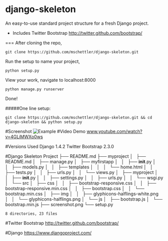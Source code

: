 django-skeleton
===============

An easy-to-use standard project structure for a fresh Django project.

* Includes Twitter Bootstrap http://twitter.github.com/bootstrap/

===
After cloning the repo,

    git clone https://github.com/mschettler/django-skeleton.git

Run the setup to name your project,
    
    python setup.py

View your work, navigate to localhost:8000

    python manage.py runserver
    
Done!



#####One line setup:

	git clone https://github.com/mschettler/django-skeleton.git && cd django-skeleton && python setup.py


#Screenshot
![Example](https://raw.github.com/mschettler/django-skeleton/master/screenshot.png)
#Video Demo
www.youtube.com/watch?v=4GLiMWXo0ws


#Versions Used
    Django 1.4.2
    Twitter Bootstrap 2.3.0


#Django Skeleton Project
    ├── README.md
    ├── myproject
    │   ├── README.md
    │   ├── manage.py
    │   ├── myfirstapp
    │   │   ├── __init__.py
    │   │   ├── models.py
    │   │   ├── templates
    │   │   │   └── home.html
    │   │   ├── tests.py
    │   │   ├── urls.py
    │   │   └── views.py
    │   ├── myproject
    │   │   ├── __init__.py
    │   │   ├── settings.py
    │   │   ├── urls.py
    │   │   └── wsgi.py
    │   └── src
    │       ├── css
    │       │   ├── bootstrap-responsive.css
    │       │   ├── bootstrap-responsive.min.css
    │       │   ├── bootstrap.css
    │       │   └── bootstrap.min.css
    │       ├── img
    │       │   ├── glyphicons-halflings-white.png
    │       │   └── glyphicons-halflings.png
    │       └── js
    │           ├── bootstrap.js
    │           └── bootstrap.min.js
    ├── screenshot.png
    └── setup.py

    8 directories, 23 files

    
    
#Twitter Bootstrap
http://twitter.github.com/bootstrap/

#Django
https://www.djangoproject.com/
